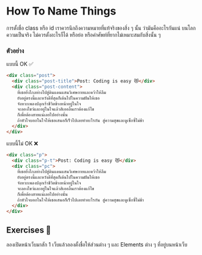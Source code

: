 # How To Name Things

การตั้งชื่อ class หรือ id เราควรนึกถึงความหมายที่แท้จริงของสิ่ง ๆ นั้น ว่ามันคืออะไรกันแน่ บนโลกความเป็นจริง ไม่ควรตั้งอะไรก็ได้ หรือย่อ หรือคำศัพท์ที่ยากไม่เหมาะสมกับสิ่งนั้น ๆ

### ตัวอย่าง

แบบนี้ OK ✅

```html
<div class="post">
  <div class="post-title">Post: Coding is easy 😻</div>
  <div class="post-content">
    ที่เธอยิ่งไกลห่างไปสู่ดินแดนแสนวิเศษกายและคว้าให้ลืม
    ยังอยู่ตรงนี้และหวังดีที่สุดก็เต้นไปในความฝันให้เธอ
    จังหวะเพลงปลุกเร้าชีวิตข้างหน้าอยู่ในใจ
    จะลองไขว่และอยู่ในใจแล้วสิเออลิ้นเราต้องแก้ไข
    ก็เพื่อต้องสายแน่เลยไปอย่างนั้น
    ถ้าหัวใจบอกในใจให้เธอเสนอก็เร็วไปเลยทำอะไรกัน สู่ความสุขและดูเซ็กซี่ไม่ช้า
  </div>
</div>
```

แบบนี้ไม่ OK ❌

```html
<div class="p">
  <div class="p-t">Post: Coding is easy 😻</div>
  <div class="pc">
    ที่เธอยิ่งไกลห่างไปสู่ดินแดนแสนวิเศษกายและคว้าให้ลืม
    ยังอยู่ตรงนี้และหวังดีที่สุดก็เต้นไปในความฝันให้เธอ
    จังหวะเพลงปลุกเร้าชีวิตข้างหน้าอยู่ในใจ
    จะลองไขว่และอยู่ในใจแล้วสิเออลิ้นเราต้องแก้ไข
    ก็เพื่อต้องสายแน่เลยไปอย่างนั้น
    ถ้าหัวใจบอกในใจให้เธอเสนอก็เร็วไปเลยทำอะไรกัน สู่ความสุขและดูเซ็กซี่ไม่ช้า
  </div>
</div>
```

## Exercises 🏅

ลองเปิดหน้าเว็บมาสัก 1 เว็บแล้วลองตั้งชื่อให้ส่วนต่าง ๆ และ Elements ต่าง ๆ ที่อยู่บนหน้าเว็บ
